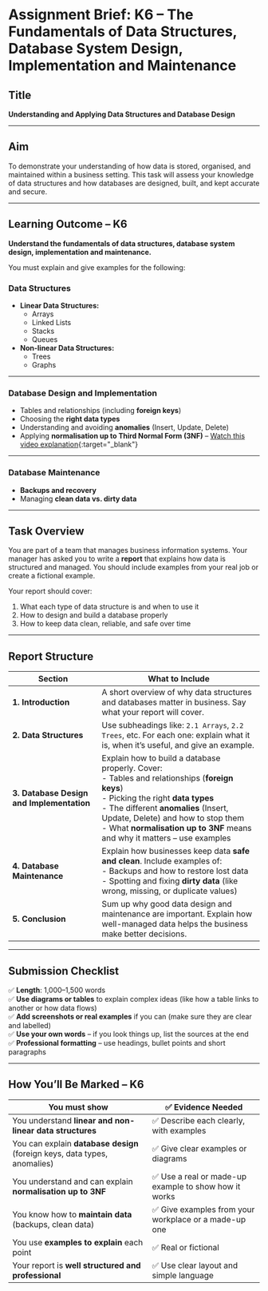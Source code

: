 # Assignment Brief: K6 – The Fundamentals of Data Structures, Database System Design, Implementation and Maintenance

## Title  
**Understanding and Applying Data Structures and Database Design**

---

## Aim  
To demonstrate your understanding of how data is stored, organised, and maintained within a business setting. This task will assess your knowledge of data structures and how databases are designed, built, and kept accurate and secure.

---

## Learning Outcome – K6  
**Understand the fundamentals of data structures, database system design, implementation and maintenance.**

You must explain and give examples for the following:

### Data Structures
- **Linear Data Structures:**
  - Arrays  
  - Linked Lists  
  - Stacks  
  - Queues  
- **Non-linear Data Structures:**
  - Trees  
  - Graphs  

---

### Database Design and Implementation
- Tables and relationships (including **foreign keys**)  
- Choosing the **right data types**  
- Understanding and avoiding **anomalies** (Insert, Update, Delete)  
- Applying **normalisation up to Third Normal Form (3NF)** – [Watch this video explanation](https://www.youtube.com/watch?v=GFQaEYEc8_8){:target="_blank"}

---

### Database Maintenance
- **Backups and recovery**  
- Managing **clean data vs. dirty data**

---

## Task Overview  
You are part of a team that manages business information systems. Your manager has asked you to write a **report** that explains how data is structured and managed. You should include examples from your real job or create a fictional example.

Your report should cover:

1. What each type of data structure is and when to use it  
2. How to design and build a database properly  
3. How to keep data clean, reliable, and safe over time

---

## Report Structure

| Section | What to Include |
|---------|------------------|
| **1. Introduction** | A short overview of why data structures and databases matter in business. Say what your report will cover. |
| **2. Data Structures** | Use subheadings like: `2.1 Arrays`, `2.2 Trees`, etc. For each one: explain what it is, when it’s useful, and give an example. |
| **3. Database Design and Implementation** | Explain how to build a database properly. Cover: <br> - Tables and relationships (**foreign keys**) <br> - Picking the right **data types** <br> - The different **anomalies** (Insert, Update, Delete) and how to stop them <br> - What **normalisation up to 3NF** means and why it matters – use examples |
| **4. Database Maintenance** | Explain how businesses keep data **safe and clean**. Include examples of: <br> - Backups and how to restore lost data <br> - Spotting and fixing **dirty data** (like wrong, missing, or duplicate values) |
| **5. Conclusion** | Sum up why good data design and maintenance are important. Explain how well-managed data helps the business make better decisions. |

---

## Submission Checklist

✅ **Length**: 1,000–1,500 words  
✅ **Use diagrams or tables** to explain complex ideas (like how a table links to another or how data flows)  
✅ **Add screenshots or real examples** if you can (make sure they are clear and labelled)  
✅ **Use your own words** – if you look things up, list the sources at the end  
✅ **Professional formatting** – use headings, bullet points and short paragraphs  

---

## How You’ll Be Marked – K6

| You must show | ✅ Evidence Needed |
|---------------|-------------------|
| You understand **linear and non-linear data structures** | ✅ Describe each clearly, with examples |
| You can explain **database design** (foreign keys, data types, anomalies) | ✅ Give clear examples or diagrams |
| You understand and can explain **normalisation up to 3NF** | ✅ Use a real or made-up example to show how it works |
| You know how to **maintain data** (backups, clean data) | ✅ Give examples from your workplace or a made-up one |
| You use **examples to explain** each point | ✅ Real or fictional |
| Your report is **well structured and professional** | ✅ Use clear layout and simple language |
